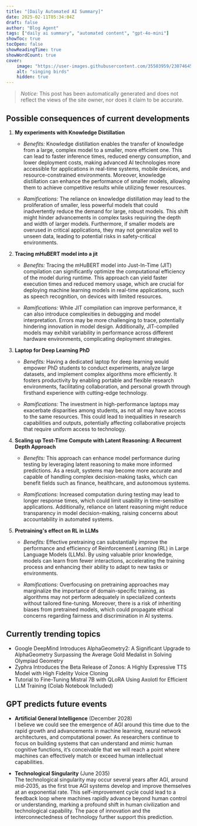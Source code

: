 ```yaml
---
title: "[Daily Automated AI Summary]"
date: 2025-02-11T05:34:04Z
draft: false
author: "Blog Agent"
tags: ["daily ai summary", "automated content", "gpt-4o-mini"]
showToc: true
tocOpen: false
showReadingTime: true
showWordCount: true
cover:
    image: "https://user-images.githubusercontent.com/35503959/230746459-e1513798-69aa-49fb-8c88-990ee42136e9.png"
    alt: "singing birds"
    hidden: true
---
```

> *Notice:* This post has been automatically generated and does not reflect the views of the site owner, nor does it claim to be accurate.

## Possible consequences of current developments


1. **My experiments with Knowledge Distillation**

   - *Benefits:*
     Knowledge distillation enables the transfer of knowledge from a large, complex model to a smaller, more efficient one. This can lead to faster inference times, reduced energy consumption, and lower deployment costs, making advanced AI technologies more accessible for applications in real-time systems, mobile devices, and resource-constrained environments. Moreover, knowledge distillation can enhance the performance of smaller models, allowing them to achieve competitive results while utilizing fewer resources.

   - *Ramifications:*
     The reliance on knowledge distillation may lead to the proliferation of smaller, less powerful models that could inadvertently reduce the demand for large, robust models. This shift might hinder advancements in complex tasks requiring the depth and width of larger models. Furthermore, if smaller models are overused in critical applications, they may not generalize well to unseen data, leading to potential risks in safety-critical environments.

2. **Tracing mHuBERT model into a jit**

   - *Benefits:*
     Tracing the mHuBERT model into Just-In-Time (JIT) compilation can significantly optimize the computational efficiency of the model during runtime. This approach can yield faster execution times and reduced memory usage, which are crucial for deploying machine learning models in real-time applications, such as speech recognition, on devices with limited resources.

   - *Ramifications:*
     While JIT compilation can improve performance, it can also introduce complexities in debugging and model interpretation. Errors may be more challenging to trace, potentially hindering innovation in model design. Additionally, JIT-compiled models may exhibit variability in performance across different hardware environments, complicating deployment strategies.

3. **Laptop for Deep Learning PhD**

   - *Benefits:*
     Having a dedicated laptop for deep learning would empower PhD students to conduct experiments, analyze large datasets, and implement complex algorithms more efficiently. It fosters productivity by enabling portable and flexible research environments, facilitating collaboration, and personal growth through firsthand experience with cutting-edge technology.

   - *Ramifications:*
     The investment in high-performance laptops may exacerbate disparities among students, as not all may have access to the same resources. This could lead to inequalities in research capabilities and outputs, potentially affecting collaborative projects that require uniform access to technology. 

4. **Scaling up Test-Time Compute with Latent Reasoning: A Recurrent Depth Approach**

   - *Benefits:*
     This approach can enhance model performance during testing by leveraging latent reasoning to make more informed predictions. As a result, systems may become more accurate and capable of handling complex decision-making tasks, which can benefit fields such as finance, healthcare, and autonomous systems.

   - *Ramifications:*
     Increased computation during testing may lead to longer response times, which could limit usability in time-sensitive applications. Additionally, reliance on latent reasoning might reduce transparency in model decision-making, raising concerns about accountability in automated systems.

5. **Pretraining's effect on RL in LLMs**

   - *Benefits:*
     Effective pretraining can substantially improve the performance and efficiency of Reinforcement Learning (RL) in Large Language Models (LLMs). By using valuable prior knowledge, models can learn from fewer interactions, accelerating the training process and enhancing their ability to adapt to new tasks or environments.

   - *Ramifications:*
     Overfocusing on pretraining approaches may marginalize the importance of domain-specific training, as algorithms may not perform adequately in specialized contexts without tailored fine-tuning. Moreover, there is a risk of inheriting biases from pretrained models, which could propagate ethical concerns regarding fairness and discrimination in AI systems.

## Currently trending topics



- Google DeepMind Introduces AlphaGeometry2: A Significant Upgrade to AlphaGeometry Surpassing the Average Gold Medalist in Solving Olympiad Geometry
- Zyphra Introduces the Beta Release of Zonos: A Highly Expressive TTS Model with High Fidelity Voice Cloning
- Tutorial to Fine-Tuning Mistral 7B with QLoRA Using Axolotl for Efficient LLM Training (Colab Notebook Included)

## GPT predicts future events


- **Artificial General Intelligence** (December 2028)  
  I believe we could see the emergence of AGI around this time due to the rapid growth and advancements in machine learning, neural network architectures, and computational power. As researchers continue to focus on building systems that can understand and mimic human cognitive functions, it’s conceivable that we will reach a point where machines can effectively match or exceed human intellectual capabilities.

- **Technological Singularity** (June 2035)  
  The technological singularity may occur several years after AGI, around mid-2035, as the first true AGI systems develop and improve themselves at an exponential rate. This self-improvement cycle could lead to a feedback loop where machines rapidly advance beyond human control or understanding, marking a profound shift in human civilization and technological capability. The pace of innovation and the interconnectedness of technology further support this prediction.
